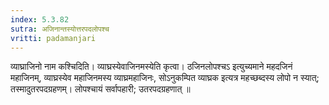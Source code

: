 ```yaml
---
index: 5.3.82
sutra: अजिनान्तस्योत्तरपदलोपश्च
vritti: padamanjari
---
```


  व्याघ्राजिनो नाम कश्चिदिति। व्याघ्रस्येवाजिनमस्येति कृत्वा। ठजिनलोपश्चऽ इत्युच्यमाने महदजिनं महाजिनम्, व्याघ्रस्येव महाजिनमस्य व्याघ्रमहाजिनः, सोऽनुकम्पित व्याघ्रक इत्यत्र महच्छब्दस्य लोपो न स्यात्; तस्मादुतरपदग्रहणम्। लोपश्चायं सर्वापहारी; उतरपदग्रहणात् ॥